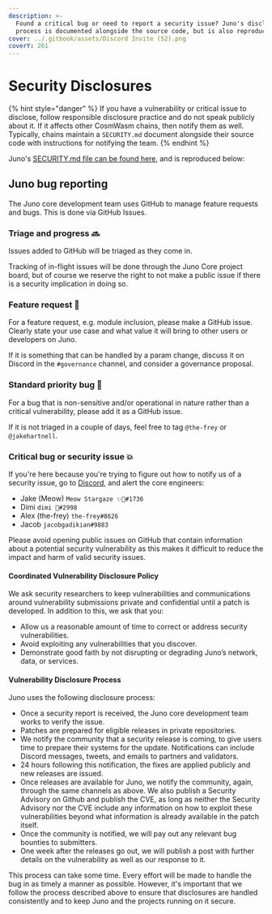 ```yaml
---
description: >-
  Found a critical bug or need to report a security issue? Juno's disclosure
  process is documented alongside the source code, but is also reproduced here.
cover: ../.gitbook/assets/Discord Invite (52).png
coverY: 261
---
```


# Security Disclosures

{% hint style="danger" %}
If you have a vulnerability or critical issue to disclose, follow responsible disclosure practice and do not speak publicly about it. If it affects other CosmWasm chains, then notify them as well. Typically, chains maintain a `SECURITY.md` document alongside their source code with instructions for notifying the team.
{% endhint %}

Juno's [SECURITY.md file can be found here](https://github.com/CosmosContracts/juno/blob/main/SECURITY.md), and is reproduced below:

## Juno bug reporting

The Juno core development team uses GitHub to manage feature requests and bugs. This is done via GitHub Issues.

### Triage and progress 🔜

Issues added to GitHub will be triaged as they come in.

Tracking of in-flight issues will be done through the Juno Core project board, but of course we reserve the right to not make a public issue if there is a security implication in doing so.

### Feature request 🚀

For a feature request, e.g. module inclusion, please make a GitHub issue. Clearly state your use case and what value it will bring to other users or developers on Juno.

If it is something that can be handled by a param change, discuss it on Discord in the `#governance` channel, and consider a governance proposal.

### Standard priority bug 🐛

For a bug that is non-sensitive and/or operational in nature rather than a critical vulnerability, please add it as a GitHub issue.

If it is not triaged in a couple of days, feel free to tag `@the-frey` or `@jakehartnell`.

### Critical bug or security issue 💥

If you're here because you're trying to figure out how to notify us of a security issue, go to [Discord](https://discord.gg/wHdzjS5vXx), and alert the core engineers:

* Jake (Meow) `Meow Stargaze ✨🔭#1736`
* Dimi `dimi 🦙#2998`
* Alex (the-frey) `the-frey#8626`
* Jacob `jacobgadikian#9883`

Please avoid opening public issues on GitHub that contain information about a potential security vulnerability as this makes it difficult to reduce the impact and harm of valid security issues.

#### Coordinated Vulnerability Disclosure Policy

We ask security researchers to keep vulnerabilities and communications around vulnerability submissions private and confidential until a patch is developed. In addition to this, we ask that you:

* Allow us a reasonable amount of time to correct or address security vulnerabilities.
* Avoid exploiting any vulnerabilities that you discover.
* Demonstrate good faith by not disrupting or degrading Juno’s network, data, or services.

#### Vulnerability Disclosure Process

Juno uses the following disclosure process:

* Once a security report is received, the Juno core development team works to verify the issue.
* Patches are prepared for eligible releases in private repositories.
* We notify the community that a security release is coming, to give users time to prepare their systems for the update. Notifications can include Discord messages, tweets, and emails to partners and validators.
* 24 hours following this notification, the fixes are applied publicly and new releases are issued.
* Once releases are available for Juno, we notify the community, again, through the same channels as above. We also publish a Security Advisory on Github and publish the CVE, as long as neither the Security Advisory nor the CVE include any information on how to exploit these vulnerabilities beyond what information is already available in the patch itself.
* Once the community is notified, we will pay out any relevant bug bounties to submitters.
* One week after the releases go out, we will publish a post with further details on the vulnerability as well as our response to it.

This process can take some time. Every effort will be made to handle the bug in as timely a manner as possible. However, it's important that we follow the process described above to ensure that disclosures are handled consistently and to keep Juno and the projects running on it secure.
